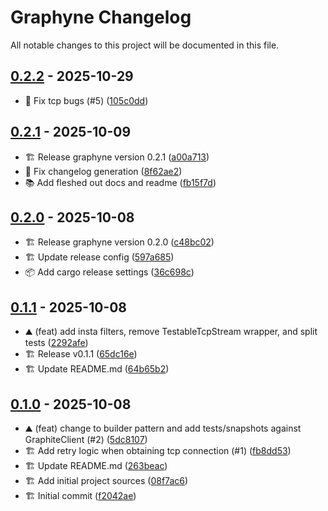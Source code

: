 # Graphyne Changelog

All notable changes to this project will be documented in this file.


## [0.2.2](https://github.com/vultr/graphyne/-/compare/v0.2.1..0.2.2) - 2025-10-29

- 🐛 Fix tcp bugs (#5) ([105c0dd](https://github.com/vultr/graphyne/-/commit/105c0ddfb24a7aae5fb989ccc699b201cea8f0e4))

## [0.2.1](https://github.com/vultr/graphyne/-/compare/v0.2.0..v0.2.1) - 2025-10-09

- 🏗️ Release graphyne version 0.2.1 ([a00a713](https://github.com/vultr/graphyne/-/commit/a00a71363954478b984a0601dd5faa6fc9525787))
- 🐛 Fix changelog generation ([8f62ae2](https://github.com/vultr/graphyne/-/commit/8f62ae222ee5e422dc88d0853512b88ab7181e39))
- 📚 Add fleshed out docs and readme ([fb15f7d](https://github.com/vultr/graphyne/-/commit/fb15f7dfef7f366f86da2d6eab0f3f9d9aa1d04b))

## [0.2.0](https://github.com/vultr/graphyne/-/compare/v0.1.1..v0.2.0) - 2025-10-08

- 🏗️ Release graphyne version 0.2.0 ([c48bc02](https://github.com/vultr/graphyne/-/commit/c48bc028a3cc13afebb4e09d8e6cf39b69d2d546))
- 🏗️ Update release config ([597a685](https://github.com/vultr/graphyne/-/commit/597a685bfda78e0a273571478a2fe1e11db2f747))
- 📦 Add cargo release settings ([36c698c](https://github.com/vultr/graphyne/-/commit/36c698c6951a94a66d10b20e47c082f831d72bc5))

## [0.1.1](https://github.com/vultr/graphyne/-/compare/v0.1.0..v0.1.1) - 2025-10-08

- ⛰️ (feat) add insta filters, remove TestableTcpStream wrapper, and split tests ([2292afe](https://github.com/vultr/graphyne/-/commit/2292afe061846161639ede2cf303a598b4dd4940))
- 🏗️ Release v0.1.1 ([65dc16e](https://github.com/vultr/graphyne/-/commit/65dc16ebd8678265fcb3d414d3251f52ea44153e))
- 🏗️ Update README.md ([64b65b2](https://github.com/vultr/graphyne/-/commit/64b65b2fdf1715dd7e5336a305cb5b912a46a243))

## [0.1.0](https://github.com/vultr/graphyne/-/commits/v0.1.0) - 2025-10-08

- ⛰️ (feat) change to builder pattern and add tests/snapshots against GraphiteClient (#2) ([5dc8107](https://github.com/vultr/graphyne/-/commit/5dc81077dd529c649f9347b4218d3e1309360362))
- 🏗️ Add retry logic when obtaining tcp connection (#1) ([fb8dd53](https://github.com/vultr/graphyne/-/commit/fb8dd53e82b407047b8bf2b4bc0e0716839023cd))
- 🏗️ Update README.md ([263beac](https://github.com/vultr/graphyne/-/commit/263beac6e67e5e60c5584f455c2a85e3ee2e57c3))
- 🏗️ Add initial project sources ([08f7ac6](https://github.com/vultr/graphyne/-/commit/08f7ac6c3db46c9fab910c5e795863d453d004f1))
- 🏗️ Initial commit ([f2042ae](https://github.com/vultr/graphyne/-/commit/f2042aeff12756fcecf5bae0b3df9493c03c0f03))
<!-- generated by git-cliff -->
